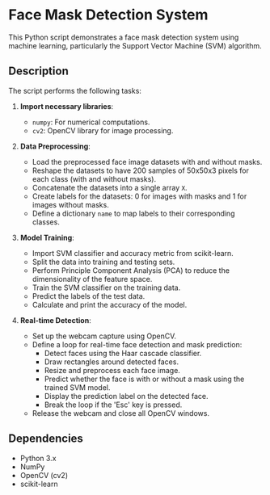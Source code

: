 # Face Mask Detection System

This Python script demonstrates a face mask detection system using machine learning, particularly the Support Vector Machine (SVM) algorithm.

## Description

The script performs the following tasks:

1. **Import necessary libraries**: 
    - `numpy`: For numerical computations.
    - `cv2`: OpenCV library for image processing.

2. **Data Preprocessing**:
    - Load the preprocessed face image datasets with and without masks.
    - Reshape the datasets to have 200 samples of 50x50x3 pixels for each class (with and without masks).
    - Concatenate the datasets into a single array `X`.
    - Create labels for the datasets: 0 for images with masks and 1 for images without masks.
    - Define a dictionary `name` to map labels to their corresponding classes.

3. **Model Training**:
    - Import SVM classifier and accuracy metric from scikit-learn.
    - Split the data into training and testing sets.
    - Perform Principle Component Analysis (PCA) to reduce the dimensionality of the feature space.
    - Train the SVM classifier on the training data.
    - Predict the labels of the test data.
    - Calculate and print the accuracy of the model.

4. **Real-time Detection**:
    - Set up the webcam capture using OpenCV.
    - Define a loop for real-time face detection and mask prediction:
        - Detect faces using the Haar cascade classifier.
        - Draw rectangles around detected faces.
        - Resize and preprocess each face image.
        - Predict whether the face is with or without a mask using the trained SVM model.
        - Display the prediction label on the detected face.
        - Break the loop if the 'Esc' key is pressed.
    - Release the webcam and close all OpenCV windows.


## Dependencies

- Python 3.x
- NumPy
- OpenCV (cv2)
- scikit-learn
